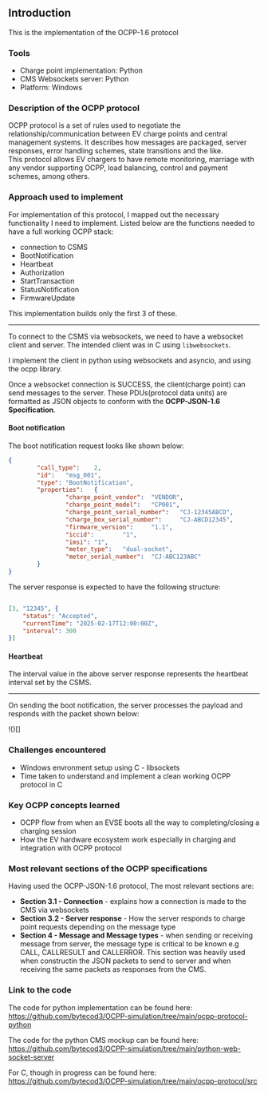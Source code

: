## Introduction 
This is the implementation of the OCPP-1.6 protocol

### Tools
- Charge point implementation: Python
- CMS Websockets server: Python
- Platform: Windows

### Description of the OCPP protocol
OCPP protocol is a set of rules used to negotiate the relationship/communication between EV charge points and central management systems.  It describes how messages are packaged, server responses, error handling schemes, state transitions and the like.   
This protocol allows EV chargers to have remote monitoring, marriage with any vendor supporting OCPP, load balancing, control and payment schemes, among others. 

### Approach used to implement 
For implementation of this protocol, I mapped out the necessary functionality I need to implement. Listed below are the functions needed to have a full working OCPP stack:
- connection to CSMS
- BootNotification 
- Heartbeat
- Authorization 
- StartTransaction
- StatusNotification
- FirmwareUpdate

This implementation builds only the first 3 of these.

---
To connect to the CSMS via websockets, we need to have a websocket client and server. The intended client was in C using ```libwebsockets```.  

I implement the client in python using websockets and asyncio, and using the ocpp library.

Once a websocket connection is SUCCESS, the client(charge point) can send messages to the server. These PDUs(protocol data units) are formatted as JSON objects to conform with the **OCPP-JSON-1.6 Specification**. 


#### Boot notification
The boot notification request looks like shown below: 

```json
{
        "call_type":    2,
        "id":   "msg_001",
        "type": "BootNotification",
        "properties":   {
                "charge_point_vendor":  "VENDOR",
                "charge_point_model":   "CP001",
                "charge_point_serial_number":   "CJ-12345ABCD",
                "charge_box_serial_number":     "CJ-ABCD12345",
                "firmware_version":     "1.1",
                "iccid":        "1",
                "imsi": "1",
                "meter_type":   "dual-socket",
                "meter_serial_number":  "CJ-ABC123ABC"
        }
}

```

The server response is expected to have the following structure: 

```json

[3, "12345", {
    "status": "Accepted",
    "currentTime": "2025-02-17T12:00:00Z",
    "interval": 300
}]

```

#### Heartbeat
The interval value in the above server response represents the heartbeat interval set by the CSMS. 

---
On sending the boot notification, the server processes the payload and responds with the packet shown below:

!()[]

### Challenges encountered
- Windows envronment setup using C - libsockets 
- Time taken to understand and implement a clean working OCPP protocol in C 

### Key OCPP concepts learned 
- OCPP flow from when an EVSE boots all the way to completing/closing a charging session
- How the EV hardware ecosystem work especially in charging and integration with OCPP protocol

### Most relevant sections of the OCPP specifications 
Having used the OCPP-JSON-1.6 protocol, The most relevant sections are:
- **Section 3.1 - Connection** - explains how a connection is made to the CMS via websockets
- **Section 3.2 - Server response** - How the server responds to charge point requests depending on the message type
- **Section 4 - Message and Message types**  - when sending or receiving message from server, the message type is critical to be known e.g CALL, CALLRESULT and CALLERROR. This section was heavily used when constructin the JSON packets to send to server and when receiving the same packets as responses from the CMS.

### Link to the code 
The code for python implementation can be found here:
https://github.com/bytecod3/OCPP-simulation/tree/main/ocpp-protocol-python

The code for the python CMS mockup can be found here: 
https://github.com/bytecod3/OCPP-simulation/tree/main/python-web-socket-server

For C, though in progress can be found here: 
https://github.com/bytecod3/OCPP-simulation/tree/main/ocpp-protocol/src
